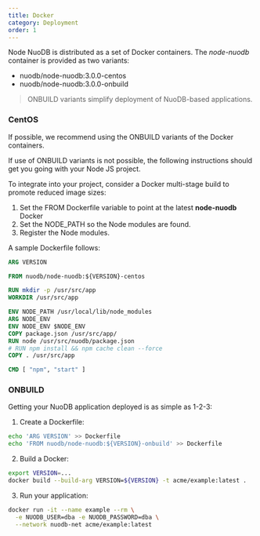 ```yaml
---
title: Docker
category: Deployment
order: 1
---
```


Node NuoDB is distributed as a set of Docker containers. The *node-nuodb* container
is provided as two variants:

* nuodb/node-nuodb:3.0.0-centos
* nuodb/node-nuodb:3.0.0-onbuild

> ONBUILD variants simplify deployment of NuoDB-based applications.

### CentOS

If possible, we recommend using the ONBUILD variants of the Docker containers.

If use of ONBUILD variants is not possible, the following instructions should get
you going with your Node JS project.

To integrate into your project, consider a Docker multi-stage build to promote reduced
image sizes:

1. Set the FROM Dockerfile variable to point at the latest **node-nuodb** Docker
2. Set the NODE_PATH so the Node modules are found.
3. Register the Node modules.

A sample Dockerfile follows:

```Dockerfile
ARG VERSION

FROM nuodb/node-nuodb:${VERSION}-centos

RUN mkdir -p /usr/src/app
WORKDIR /usr/src/app

ENV NODE_PATH /usr/local/lib/node_modules
ARG NODE_ENV
ENV NODE_ENV $NODE_ENV
COPY package.json /usr/src/app/
RUN node /usr/src/nuodb/package.json
# RUN npm install && npm cache clean --force
COPY . /usr/src/app

CMD [ "npm", "start" ]
```

### ONBUILD

Getting your NuoDB application deployed is as simple as 1-2-3:

1. Create a Dockerfile:
```bash
echo 'ARG VERSION' >> Dockerfile
echo 'FROM nuodb/node-nuodb:${VERSION}-onbuild' >> Dockerfile
```
2. Build a Docker:
```bash
export VERSION=...
docker build --build-arg VERSION=${VERSION} -t acme/example:latest .
```
3. Run your application:
```bash
docker run -it --name example --rm \
  -e NUODB_USER=dba -e NUODB_PASSWORD=dba \
  --network nuodb-net acme/example:latest
```
